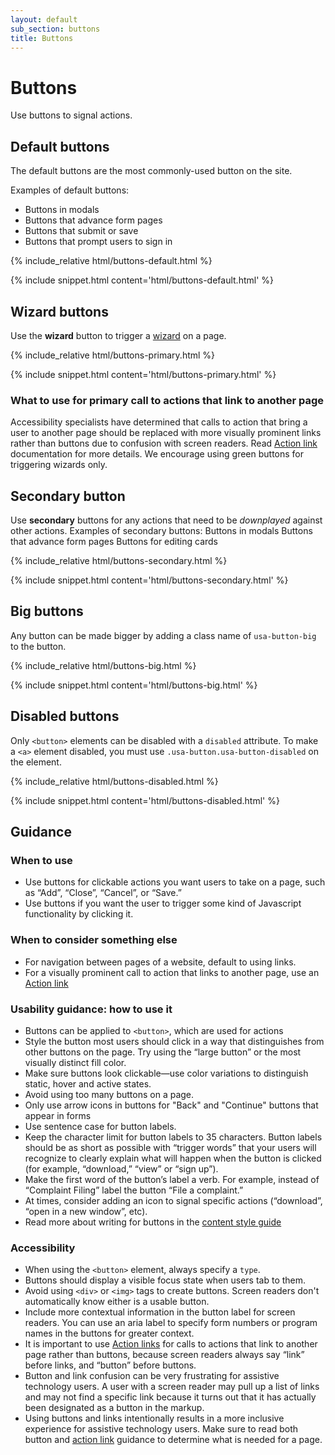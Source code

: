 ```yaml
---
layout: default
sub_section: buttons
title: Buttons
---
```


# Buttons

<p class="va-introtext">Use buttons to signal actions.</p>

## Default buttons

The default buttons are the most commonly-used button on the site.

Examples of default buttons:
- Buttons in modals
- Buttons that advance form pages 
- Buttons that submit or save
- Buttons that prompt users to sign in 

<div class="site-showcase">
{% include_relative html/buttons-default.html %}
</div>

{% include snippet.html content='html/buttons-default.html' %}

## Wizard buttons

Use the **wizard** button to trigger a [wizard](https://design.va.gov/patterns/wizards) on a page.

<div class="site-showcase">
{% include_relative html/buttons-primary.html %}
</div>

{% include snippet.html content='html/buttons-primary.html' %}

### What to use for primary call to actions that link to another page 
Accessibility specialists have determined that calls to action that bring a user to another page should be replaced with more visually prominent links rather than buttons due to confusion with screen readers. Read [Action link](https://design.va.gov/components/action-links) documentation for more details. We encourage using green buttons for triggering wizards only. 

## Secondary button

Use **secondary** buttons for any actions that need to be _downplayed_ against other actions.
Examples of secondary buttons:
Buttons in modals 
Buttons that advance form pages 
Buttons for editing cards

<div class="site-showcase">
{% include_relative html/buttons-secondary.html %}
</div>

{% include snippet.html content='html/buttons-secondary.html' %}

## Big buttons

Any button can be made bigger by adding a class name of `usa-button-big` to the button.

<div class="site-showcase">
{% include_relative html/buttons-big.html %}
</div>

{% include snippet.html content='html/buttons-big.html' %}

## Disabled buttons

Only `<button>` elements can be disabled with a `disabled` attribute. To make a `<a>` element disabled, you must use `.usa-button.usa-button-disabled` on the element.

<div class="site-showcase">
{% include_relative html/buttons-disabled.html %}
</div>

{% include snippet.html content='html/buttons-disabled.html' %}

## Guidance


### When to use

* Use buttons for clickable actions you want users to take on a page, such as “Add”, “Close”, “Cancel”, or “Save.”
* Use buttons if you want the user to trigger some kind of Javascript functionality by clicking it.


### When to consider something else
* For navigation between pages of a website, default to using links.
* For a visually prominent call to action that links to another page, use an [Action link](https://design.va.gov/components/action-links)

### Usability guidance: how to use it
* Buttons can be applied to `<button>`, which are used for actions
* Style the button most users should click in a way that distinguishes from other buttons on the page. Try using the “large button” or the most visually distinct fill color.
* Make sure buttons look clickable—use color variations to distinguish static, hover and active states.
* Avoid using too many buttons on a page.
* Only use  arrow icons  in buttons for "Back" and "Continue" buttons that appear in forms 
* Use sentence case for button labels.
* Keep the character limit for button labels to 35 characters. Button labels should be as short as possible with “trigger words” that your users will recognize to clearly explain what will happen when the button is clicked (for example, “download,” “view” or “sign up”). 
* Make the first word of the button’s label a verb. For example, instead of “Complaint Filing” label the button “File a complaint.”
* At times, consider adding an icon to signal specific actions (“download”, “open in a new window”, etc).
* Read more about writing for buttons in the [content style guide](https://design.va.gov/content-style-guide/button-labels)

### Accessibility

* When using the `<button>` element, always specify a `type`.
* Buttons should display a visible focus state when users tab to them.
* Avoid using `<div>` or `<img>` tags to create buttons. Screen readers don't automatically know either is a usable button.
* Include more contextual information in the button label for screen readers. You can use an aria label to specify form numbers or program names in the buttons for greater context. 
* It is important to use [Action links](https://design.va.gov/components/action-links) for calls to actions that link to another page rather than buttons, because screen readers always say “link” before links, and “button” before buttons. 
* Button and link confusion can be very frustrating for assistive technology users. A user with a screen reader may pull up a list of links and may not find a specific link because it turns out that it has actually been designated as a button in the markup. 
* Using buttons and links intentionally results in a more inclusive experience for assistive technology users. Make sure to read both button and [action link](https://design.va.gov/components/action-links) guidance to determine what is needed for a page. 


